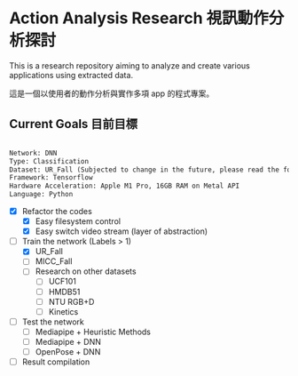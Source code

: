 # Action Analysis Research 視訊動作分析探討

This is a research repository aiming to analyze and create various applications using extracted data.

這是一個以使用者的動作分析與實作多項 app 的程式專案。

## Current Goals 目前目標

```txt

Network: DNN
Type: Classification
Dataset: UR_Fall (Subjected to change in the future, please read the following section.)
Framework: Tensorflow
Hardware Acceleration: Apple M1 Pro, 16GB RAM on Metal API
Language: Python
```

- [x] Refactor the codes
  - [x] Easy filesystem control
  - [x] Easy switch video stream (layer of abstraction)
- [ ] Train the network (Labels > 1)
  - [x] UR_Fall
  - [ ] MICC_Fall
  - [ ] Research on other datasets
    - [ ] UCF101
    - [ ] HMDB51
    - [ ] NTU RGB+D
    - [ ] Kinetics
- [ ] Test the network
  - [ ] Mediapipe + Heuristic Methods
  - [ ] Mediapipe + DNN
  - [ ] OpenPose + DNN
- [ ] Result compilation
